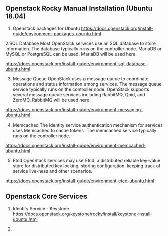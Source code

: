 Openstack Rocky Manual Installation (Ubuntu 18.04)
-------------------------------------------------
1. Openstack packages for Ubuntu
https://docs.openstack.org/install-guide/environment-packages-ubuntu.html

2.SQL Database
Most OpenStack services use an SQL database to store information. The database typically runs on the controller node. MariaDB or MySQL or PostgreSQL can be used.
MariaDB will be used here.

https://docs.openstack.org/install-guide/environment-sql-database-ubuntu.html

3. Message Queue
OpenStack uses a message queue to coordinate operations and status information among services. 
The message queue service typically runs on the controller node. OpenStack supports several message queue services including RabbitMQ, Qpid, and ZeroMQ.
RabbitMQ will be used here.

https://docs.openstack.org/install-guide/environment-messaging-ubuntu.html

4. Memcached
The Identity service authentication mechanism for services uses Memcached to cache tokens. The memcached service typically runs on the controller node.

https://docs.openstack.org/install-guide/environment-memcached-ubuntu.html

5. Etcd
OpenStack services may use Etcd, a distributed reliable key-value store for distributed key locking, storing configuration, keeping track of service 
live-ness and other scenarios.

https://docs.openstack.org/install-guide/environment-etcd-ubuntu.html

Openstack Core Services
------------------------

1. Identity Service - Keystone 
https://docs.openstack.org/keystone/rocky/install/keystone-install-ubuntu.html

2. 
